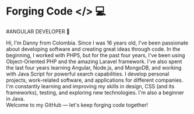# Forging Code </> :computer:

#ANGULAR DEVELOPER 💪


Hi, I'm Danny from Colombia. Since I was 16 years old, I've been passionate about developing software and creating great ideas through code. In the beginning, I worked with PHP5, but for the past four years, I've been using Object-Oriented PHP and the amazing Laravel framework. I've also spent the last four years learning Angular, Node.js, and MongoDB, and working with Java Script for powerful search capabilities. I develop personal projects, work-related software, and applications for different companies. I'm constantly learning and improving my skills in design, CSS (and its frameworks), testing, and exploring new technologies. I'm also a beginner in Java.  
Welcome to my GitHub — let's keep forging code together!



